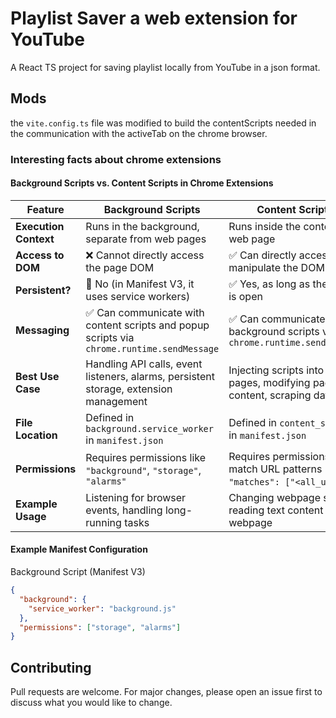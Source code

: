 # Playlist Saver a web extension for YouTube

A React TS project for saving playlist locally from YouTube in a json format.

## Mods

the `vite.config.ts` file was modified to build the contentScripts needed in the communication with the activeTab on the chrome browser.

### Interesting facts about chrome extensions

#### Background Scripts vs. Content Scripts in Chrome Extensions

| Feature               | Background Scripts                                                                         | Content Scripts                                                                |
| --------------------- | ------------------------------------------------------------------------------------------ | ------------------------------------------------------------------------------ |
| **Execution Context** | Runs in the background, separate from web pages                                            | Runs inside the context of a web page                                          |
| **Access to DOM**     | ❌ Cannot directly access the page DOM                                                     | ✅ Can directly access and manipulate the DOM                                  |
| **Persistent?**       | 🚫 No (in Manifest V3, it uses service workers)                                            | ✅ Yes, as long as the page is open                                            |
| **Messaging**         | ✅ Can communicate with content scripts and popup scripts via `chrome.runtime.sendMessage` | ✅ Can communicate with background scripts via `chrome.runtime.sendMessage`    |
| **Best Use Case**     | Handling API calls, event listeners, alarms, persistent storage, extension management      | Injecting scripts into web pages, modifying page content, scraping data        |
| **File Location**     | Defined in `background.service_worker` in `manifest.json`                                  | Defined in `content_scripts` in `manifest.json`                                |
| **Permissions**       | Requires permissions like `"background"`, `"storage"`, `"alarms"`                          | Requires permissions to match URL patterns (e.g., `"matches": ["<all_urls>"]`) |
| **Example Usage**     | Listening for browser events, handling long-running tasks                                  | Changing webpage styles, reading text content from a webpage                   |

#### Example Manifest Configuration

Background Script (Manifest V3)

```json
{
  "background": {
    "service_worker": "background.js"
  },
  "permissions": ["storage", "alarms"]
}
```

## Contributing

Pull requests are welcome. For major changes, please open an issue first
to discuss what you would like to change.

```

```
